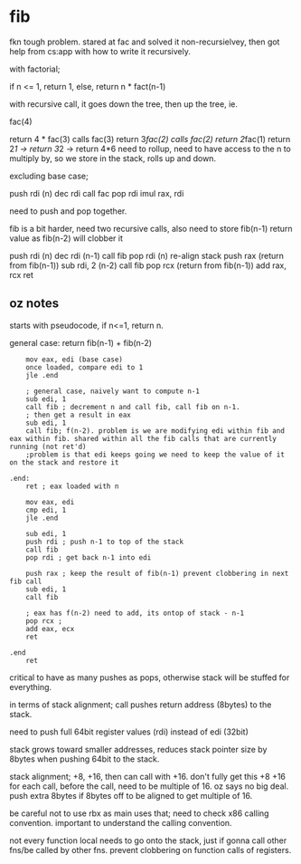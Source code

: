 # fib

fkn tough problem. stared at fac and solved it non-recursielvey, then got help from cs:app with how to write it recursively.

with factorial;

if n <= 1, return 1,
else, return n \* fact(n-1)

with recursive call, it goes down the tree, then up the tree, ie.

fac(4)

return 4 * fac(3)
calls fac(3)
return 3*fac(2)
calls fac(2)
return 2*fac(1)
return 2*1
-> return 3*2
-> return 4*6
need to rollup, need to have access to the n to multiply by, so we store in the stack, rolls up and down.

excluding base case;

push rdi (n)
dec rdi
call fac
pop rdi
imul rax, rdi

need to push and pop together.

fib is a bit harder, need two recursive calls, also need to store fib(n-1) return value as fib(n-2) will clobber it

push rdi (n)
dec rdi (n-1)
call fib
pop rdi (n) re-align stack
push rax (return from fib(n-1))
sub rdi, 2 (n-2)
call fib
pop rcx (return from fib(n-1))
add rax, rcx
ret

## oz notes

starts with pseudocode, if n<=1, return n.

general case:
return fib(n-1) + fib(n-2)

```
    mov eax, edi (base case)
    once loaded, compare edi to 1
    jle .end

    ; general case, naively want to compute n-1
    sub edi, 1
    call fib ; decrement n and call fib, call fib on n-1.
    ; then get a result in eax
    sub edi, 1
    call fib; f(n-2). problem is we are modifying edi within fib and eax within fib. shared within all the fib calls that are currently running (not ret'd)
    ;problem is that edi keeps going we need to keep the value of it on the stack and restore it

.end:
    ret ; eax loaded with n
```

```
    mov eax, edi
    cmp edi, 1
    jle .end

    sub edi, 1
    push rdi ; push n-1 to top of the stack
    call fib
    pop rdi ; get back n-1 into edi

    push rax ; keep the result of fib(n-1) prevent clobbering in next fib call
    sub edi, 1
    call fib

    ; eax has f(n-2) need to add, its ontop of stack - n-1
    pop rcx ;
    add eax, ecx
    ret

.end
    ret
```

critical to have as many pushes as pops, otherwise stack will be stuffed for everything.

in terms of stack alignment; call pushes return address (8bytes) to the stack.

need to push full 64bit register values (rdi) instead of edi (32bit)

stack grows toward smaller addresses, reduces stack pointer size by 8bytes when pushing 64bit to the stack.

stack alignment; +8, +16, then can call with +16. don't fully get this +8 +16
for each call, before the call, need to be multiple of 16. oz says no big deal.
push extra 8bytes if 8bytes off to be aligned to get multiple of 16.

be careful not to use rbx as main uses that; need to check x86 calling convention. important to understand the calling convention.

not every function local needs to go onto the stack, just if gonna call other fns/be called by other fns. prevent clobbering on function calls of registers.
